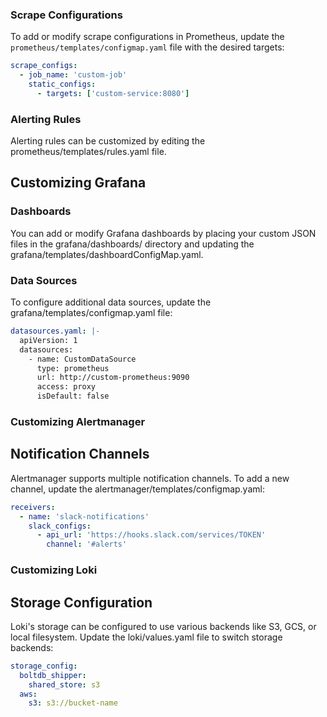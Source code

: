 ### Scrape Configurations
To add or modify scrape configurations in Prometheus, update the `prometheus/templates/configmap.yaml` file with the desired targets:

```yaml
scrape_configs:
  - job_name: 'custom-job'
    static_configs:
      - targets: ['custom-service:8080']
```
### Alerting Rules
Alerting rules can be customized by editing the prometheus/templates/rules.yaml file.

## Customizing Grafana
### Dashboards
You can add or modify Grafana dashboards by placing your custom JSON files in the grafana/dashboards/ directory and updating the grafana/templates/dashboardConfigMap.yaml.

### Data Sources
To configure additional data sources, update the grafana/templates/configmap.yaml file:

```yaml
datasources.yaml: |-
  apiVersion: 1
  datasources:
    - name: CustomDataSource
      type: prometheus
      url: http://custom-prometheus:9090
      access: proxy
      isDefault: false
```

### Customizing Alertmanager
## Notification Channels
Alertmanager supports multiple notification channels. To add a new channel, update the alertmanager/templates/configmap.yaml:
```yaml
receivers:
  - name: 'slack-notifications'
    slack_configs:
      - api_url: 'https://hooks.slack.com/services/TOKEN'
        channel: '#alerts'
```

### Customizing Loki
## Storage Configuration
Loki's storage can be configured to use various backends like S3, GCS, or local filesystem. Update the loki/values.yaml file to switch storage backends:
```yaml
storage_config:
  boltdb_shipper:
    shared_store: s3
  aws:
    s3: s3://bucket-name
```

